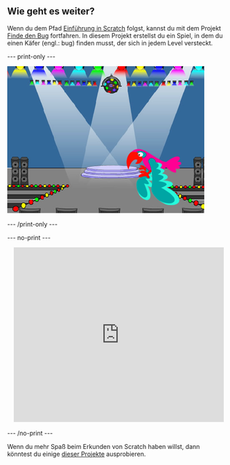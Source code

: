 ## Wie geht es weiter?

Wenn du dem Pfad [Einführung in Scratch](https://projects.raspberrypi.org/en/pathways/scratch-intro) folgst, kannst du mit dem Projekt [Finde den Bug](https://projects.raspberrypi.org/en/projects/find-the-bug) fortfahren. In diesem Projekt erstellst du ein Spiel, in dem du einen Käfer (engl.: bug) finden musst, der sich in jedem Level versteckt.

--- print-only ---

![Das Projekt „Finde den Käfer“.](images/find-the-bug.png)

--- /print-only ---

--- no-print ---

<div class="scratch-preview" style="margin-left: 15px;">
  <iframe allowtransparency="true" width="485" height="402" src="https://scratch.mit.edu/projects/embed/486719939/?autostart=false" frameborder="0"></iframe>
</div>

--- /no-print ---

Wenn du mehr Spaß beim Erkunden von Scratch haben willst, dann könntest du einige [dieser Projekte](https://projects.raspberrypi.org/en/projects?software%5B%5D=scratch&curriculum%5B%5D=%201) ausprobieren.
